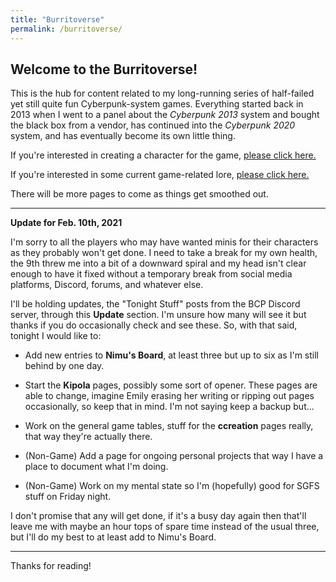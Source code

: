 ```yaml
---
title: "Burritoverse"
permalink: /burritoverse/
---
```


## Welcome to the Burritoverse!

This is the hub for content related to my long-running series of half-failed yet still quite fun Cyberpunk-system games. Everything started back in 2013 when I went to a panel about the *Cyberpunk 2013* system and bought the black box from a vendor, has continued into the *Cyberpunk 2020* system, and has eventually become its own little thing.

If you're interested in creating a character for the game, [please click here.](/ccreation/)

If you're interested in some current game-related lore, [please click here.](/lore.html)

There will be more pages to come as things get smoothed out. 

---

**Update for Feb. 10th, 2021**

I'm sorry to all the players who may have wanted minis for their characters as they probably won't get done. I need to take a break for my own health, the 9th threw me into a bit of a downward spiral and my head isn't clear enough to have it fixed without a temporary break from social media platforms, Discord, forums, and whatever else.

I'll be holding updates, the "Tonight Stuff" posts from the BCP Discord server, through this **Update** section. I'm unsure how many will see it but thanks if you do occasionally check and see these. So, with that said, tonight I would like to:

* Add new entries to **Nimu's Board**, at least three but up to six as I'm still behind by one day.

* Start the **Kipola** pages, possibly some sort of opener. These pages are able to change, imagine Emily erasing her writing or ripping out pages occasionally, so keep that in mind. I'm not saying keep a backup but...

* Work on the general game tables, stuff for the **ccreation** pages really, that way they're actually there.

* (Non-Game) Add a page for ongoing personal projects that way I have a place to document what I'm doing.

* (Non-Game) Work on my mental state so I'm (hopefully) good for SGFS stuff on Friday night.

I don't promise that any will get done, if it's a busy day again then that'll leave me with maybe an hour tops of spare time instead of the usual three, but I'll do my best to at least add to Nimu's Board.

---

Thanks for reading!
